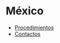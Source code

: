 # México
* [Procedimientos](paises/mexico/procedimientos.md)
* [Contactos](paises/mexico/contactos.md)